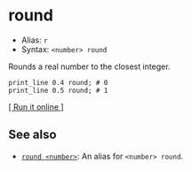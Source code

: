# round

- Alias: `r`
- Syntax: `<number> round`

Rounds a real number to the closest integer.

    print_line 0.4 round; # 0
	print_line 0.5 round; # 1

[[ Run it online ]](https://utopia.sh/?code=print_line+0.4+round%3B+%23+0%0D%0Aprint_line+0.5+round%3B+%23+1)

## See also

- [`round <number>`](../../statements/round): An alias for `<number> round`. 
